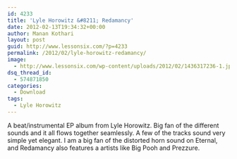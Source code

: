 ```yaml
---
id: 4233
title: 'Lyle Horowitz &#8211; Redamancy'
date: 2012-02-13T19:34:32+00:00
author: Manan Kothari
layout: post
guid: http://www.lessonsix.com/?p=4233
permalink: /2012/02/lyle-horowitz-redamancy/
image:
  - http://www.lessonsix.com/wp-content/uploads/2012/02/1436317236-1.jpg
dsq_thread_id:
  - 574871850
categories:
  - Download
tags:
  - Lyle Horowitz
---
```

A beat/instrumental EP album from Lyle Horowitz. Big fan of the different sounds and it all flows together seamlessly. A few of the tracks sound very simple yet elegant. I am a big fan of the distorted horn sound on Eternal, and Redamancy also features a artists like Big Pooh and Prezzure.